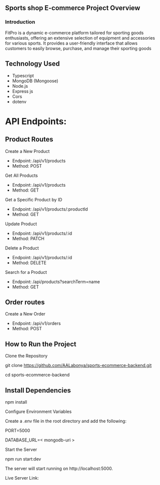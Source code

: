 ## Sports shop E-commerce Project Overview

### Introduction

FitPro is a dynamic e-commerce platform tailored for sporting goods enthusiasts, offering an extensive selection of equipment and accessories for various sports. It provides a user-friendly interface that allows customers to easily browse, purchase, and manage their sporting goods

## Technology Used

- Typescript
- MongoDB (Mongoose)
- Node.js
- Express js
- Cors
- dotenv

# API Endpoints:

## Product Routes

Create a New Product

- Endpoint: /api/v1/products
- Method: POST

Get All Products

- Endpoint: /api/v1/products
- Method: GET

Get a Specific Product by ID

- Endpoint: /api/v1/products/:productId
- Method: GET

Update Product

- Endpoint: /api/v1/products/:id
- Method: PATCH

Delete a Product

- Endpoint: /api/v1/products/:id
- Method: DELETE

Search for a Product

- Endpoint: /api/products?searchTerm=name
- Method: GET

## Order routes

Create a New Order

- Endpoint: /api/v1/orders
- Method: POST

## How to Run the Project

Clone the Repository

git clone https://github.com/AALabonya/sports-ecommerce-backend.git

cd sports-ecommerce-backend

## Install Dependencies

npm install

Configure Environment Variables

Create a .env file in the root directory and add the following:

PORT=5000

DATABASE_URL=< mongodb-uri >

Start the Server

npm run start:dev

The server will start running on http://localhost:5000.

Live Server Link:
